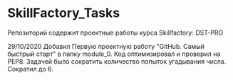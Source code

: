 # SkillFactory_Tasks
Репозиторий содержит проектные работы курса Skillfactory: DST-PRO 

29/10/2020 
Добавил Первую проектную работу "GitHub. Самый быстрый старт" в папку module_0.
Код оптимизировал и проверил на PEP8. 
Задачей было сократить количество попыток угадывания числа. Сократил до 6.